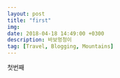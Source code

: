 ```yaml
---
layout: post
title: "first"
img: 
date: 2018-04-18 14:49:00 +0300
description: 바보멍청이
tag: [Travel, Blogging, Mountains]
---
```

첫번째